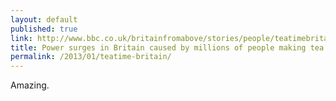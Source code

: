 ```yaml
---
layout: default
published: true
link: http://www.bbc.co.uk/britainfromabove/stories/people/teatimebritain.shtml
title: Power surges in Britain caused by millions of people making tea
permalink: /2013/01/teatime-britain/
---
```


Amazing.